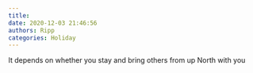 ```yaml
---
title: 
date: 2020-12-03 21:46:56
authors: Ripp
categories: Holiday
---
```


 It depends on whether you stay and bring others from up
North with you